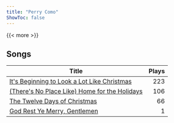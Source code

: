 ```yaml
---
title: "Perry Como"
ShowToc: false
---
```


{{< more >}}

## Songs
Title | Plays 
----- | -----: 
[It's Beginning to Look a Lot Like Christmas](/songs/its-beginning-to-look-a-lot-like-christmas) | 223
[(There's No Place Like) Home for the Holidays](/songs/theres-no-place-like-home-for-the-holidays) | 106
[The Twelve Days of Christmas](/songs/the-twelve-days-of-christmas) | 66
[God Rest Ye Merry, Gentlemen](/songs/god-rest-ye-merry-gentlemen) | 1

